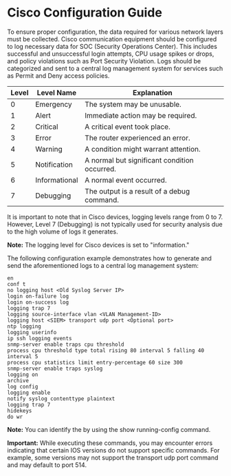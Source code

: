# Cisco Configuration Guide

To ensure proper configuration, the data required for various network layers must be collected. Cisco communication equipment should be configured to log necessary data for SOC (Security Operations Center). This includes successful and unsuccessful login attempts, CPU usage spikes or drops, and policy violations such as Port Security Violation. Logs should be categorized and sent to a central log management system for services such as Permit and Deny access policies.

| Level | Level Name    | Explanation                                      |
|-------|---------------|--------------------------------------------------|
| 0     | Emergency     | The system may be unusable.                     |
| 1     | Alert         | Immediate action may be required.               |
| 2     | Critical      | A critical event took place.                    |
| 3     | Error         | The router experienced an error.                |
| 4     | Warning       | A condition might warrant attention.            |
| 5     | Notification  | A normal but significant condition occurred.    |
| 6     | Informational | A normal event occurred.                        |
| 7     | Debugging     | The output is a result of a debug command.      |

It is important to note that in Cisco devices, logging levels range from 0 to 7. However, Level 7 (Debugging) is not typically used for security analysis due to the high volume of logs it generates. 

**Note:** The logging level for Cisco devices is set to "information."

The following configuration example demonstrates how to generate and send the aforementioned logs to a central log management system:

```plaintext
en
conf t
no logging host <Old Syslog Server IP>
login on-failure log
login on-success log
logging trap 7
logging source-interface vlan <VLAN Management-ID>
logging host <SIEM> transport udp port <Optional port>
ntp logging
logging userinfo
ip ssh logging events
snmp-server enable traps cpu threshold
process cpu threshold type total rising 80 interval 5 falling 40 interval 5
process cpu statistics limit entry-percentage 60 size 300
snmp-server enable traps syslog
logging on
archive
log config
logging enable
notify syslog contenttype plaintext
logging trap 7
hidekeys
do wr
```
**Note:** You can identify the <Old Syslog Server IP> by using the show running-config command.

**Important:** While executing these commands, you may encounter errors indicating that certain IOS versions do not support specific commands. For example, some versions may not support the transport udp port <Optional port> command and may default to port 514.
